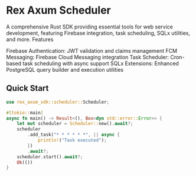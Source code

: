 # Rex Axum Scheduler
A comprehensive Rust SDK providing essential tools for web service development, featuring Firebase integration, task scheduling, SQLx utilities, and more.
Features

Firebase Authentication: JWT validation and claims management
FCM Messaging: Firebase Cloud Messaging integration
Task Scheduler: Cron-based task scheduling with async support
SQLx Extensions: Enhanced PostgreSQL query builder and execution utilities

## Quick Start

```rust
use rex_axum_sdk::scheduler::Scheduler;

#[tokio::main]
async fn main() -> Result<(), Box<dyn std::error::Error>> {
    let mut scheduler = Scheduler::new().await?;
    scheduler
        .add_task("* * * * * *", || async {
            println!("Task executed");
        })
        .await?;
    scheduler.start().await?;
    Ok(())
}
```
